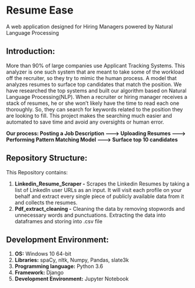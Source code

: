 # Resume Ease

A web application designed for Hiring Managers powered by Natural Language Processing

## Introduction:

More than 90% of large companies use Applicant Tracking Systems. This analyzer is one such system that are meant to take some of the workload off the recruiter, so they try to mimic the human process. A model that analyzes resumes to surface top candidates that match the position. We have researched the top systems and built our algorithm based on Natural Language Processing(NLP). When a recruiter or hiring manager receives a stack of resumes, he or she won’t likely have the time to read each one thoroughly. So, they can search for keywords related to the position they are looking to fill. This project makes the searching much easier and automated to save time and avoid any oversights or human error. 

__Our process: Posting a Job Description ---> Uploading Resumes ---> Performing Pattern Matching Model ---> Surface top 10 candidates__

## Repository Structure:

This Repository contains:

1. __Linkedin_Resume_Scraper -__ Scrapes the Linkedin Resumes by taking a list of LinkedIn user URLs as an input. It will visit each profile on your behalf and extract every single piece of publicly available data from it and collects the resumes.
2. __Pdf_extract_cleaning -__ Cleaning the data by removing stopwords and unnecessary words and punctuations. Extracting the data into dataframes and storing into .csv file

## Development Environment:

1.  __OS:__ Windows 10 64-bit
2.	__Libraries:__ spaCy, nltk, Numpy, Pandas, slate3k
3.	__Programming language:__ Python 3.6 
4.	__Framework:__ Django 
5.	__Development Environment:__ Jupyter Notebook
